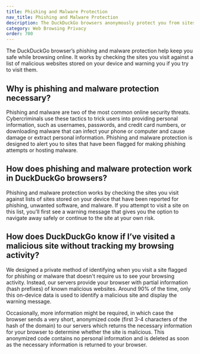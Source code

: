 ```yaml
---
title: Phishing and Malware Protection
nav_title: Phishing and Malware Protection
description: The DuckDuckGo browsers anonymously protect you from sites reported for phishing or malware by checking sites you visit against an on-device list of known malicious websites.
category: Web Browsing Privacy
order: 700
---
```


The DuckDuckGo browser’s phishing and malware protection help keep you safe while browsing online. It works by checking the sites you visit against a list of malicious websites stored on your device and warning you if you try to visit them.

## Why is phishing and malware protection necessary?

Phishing and malware are two of the most common online security threats. Cybercriminals use these tactics to trick users into providing personal information, such as usernames, passwords, and credit card numbers, or downloading malware that can infect your phone or computer and cause damage or extract personal information. Phishing and malware protection is designed to alert you to sites that have been flagged for making phishing attempts or hosting malware.

## How does phishing and malware protection work in DuckDuckGo browsers?

Phishing and malware protection works by checking the sites you visit against lists of sites stored on your device that have been reported for phishing, unwanted software, and malware. If you attempt to visit a site on this list, you’ll first see a warning message that gives you the option to navigate away safely or continue to the site at your own risk.

## How does DuckDuckGo know if I’ve visited a malicious site without tracking my browsing activity?

We designed a private method of identifying when you visit a site flagged for phishing or malware that doesn't require us to see your browsing activity. Instead, our servers provide your browser with partial information (hash prefixes) of known malicious websites. Around 90% of the time, only this on-device data is used to identify a malicious site and display the warning message.

Occasionally, more information might be required, in which case the browser sends a very short, anonymized code (first 3-4 characters of the hash of the domain) to our servers which returns the necessary information for your browser to determine whether the site is malicious. This anonymized code contains no personal information and is deleted as soon as the necessary information is returned to your browser.
